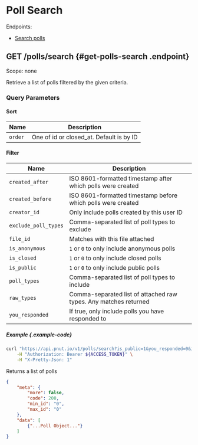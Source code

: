 # Poll Search

Endpoints:

* [Search polls](#get-polls-search)


## <span class="method method-get">GET</span> /polls/search {#get-polls-search .endpoint}

Scope: <span class="endpoint-meta">none</span>

Retrieve a list of polls filtered by the given criteria.

### Query Parameters

#### Sort

Name|Description
-|-
`order`|One of id or closed_at. Default is by ID

#### Filter

Name|Description
-|-
`created_after`|ISO 8601-formatted timestamp after which polls were created
`created_before`|ISO 8601-formatted timestamp before which polls were created
`creator_id`|Only include polls created by this user ID
`exclude_poll_types`|Comma-separated list of poll types to exclude
`file_id`|Matches with this file attached
`is_anonymous`|`1` or `0` to only include anonymous polls
`is_closed`|`1` or `0` to only include closed polls
`is_public`|`1` or `0` to only include public polls
`poll_types`|Comma-separated list of poll types to include
`raw_types`|Comma-separated list of attached raw types. Any matches returned
`you_responded`|If true, only include polls you have responded to

##### Example {.example-code}

```bash
curl "https://api.pnut.io/v1/polls/search?is_public=1&you_responded=0&is_closed=0" \
    -H "Authorization: Bearer ${ACCESS_TOKEN}" \
    -H "X-Pretty-Json: 1"
```

Returns a list of polls

```json
{
    "meta": {
        "more": false,
        "code": 200,
        "min_id": "0",
        "max_id": "0"
    },
    "data": [
        {"...Poll Object..."}
    ]
}
```